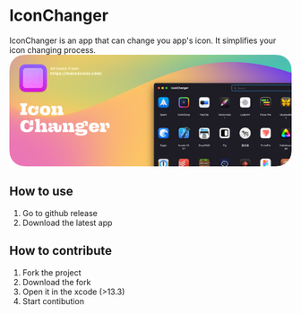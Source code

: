 # IconChanger

IconChanger is an app that can change you app's icon. It simplifies your icon changing process.
<br>
![](./Github/Github-Iconchanger.png)

## How to use

1. Go to github release
2. Download the latest app

## How to contribute

1. Fork the project
2. Download the fork
3. Open it in the xcode (>13.3)
4. Start contibution
